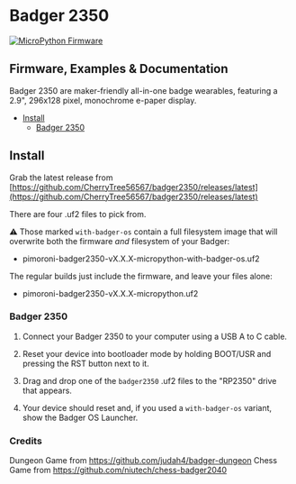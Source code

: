 # Badger 2350 <!-- omit in toc -->

[![MicroPython Firmware](https://github.com/CherryTree56567/badger2350/actions/workflows/micropython.yml/badge.svg?branch=main)](https://github.com/CherryTree56567/badger2350/actions/workflows/micropython.yml)

## Firmware, Examples & Documentation <!-- omit in toc -->

Badger 2350 are maker-friendly all-in-one badge wearables, featuring a 2.9", 296x128 pixel, monochrome e-paper display.

- [Install](#install)
  - [Badger 2350](#badger-2350)

## Install

Grab the latest release from [https://github.com/CherryTree56567/badger2350/releases/latest](https://github.com/CherryTree56567/badger2350/releases/latest)

There are four .uf2 files to pick from.

:warning: Those marked `with-badger-os` contain a full filesystem image that will overwrite both the firmware *and* filesystem of your Badger:

* pimoroni-badger2350-vX.X.X-micropython-with-badger-os.uf2 

The regular builds just include the firmware, and leave your files alone:

* pimoroni-badger2350-vX.X.X-micropython.uf2 

###  Badger 2350

1. Connect your Badger 2350 to your computer using a USB A to C cable.

2. Reset your device into bootloader mode by holding BOOT/USR and pressing the RST button next to it.

3. Drag and drop one of the `badger2350` .uf2 files to the "RP2350" drive that appears.

4. Your device should reset and, if you used a `with-badger-os` variant, show the Badger OS Launcher.

### Credits
Dungeon Game from https://github.com/judah4/badger-dungeon
Chess Game from https://github.com/niutech/chess-badger2040
